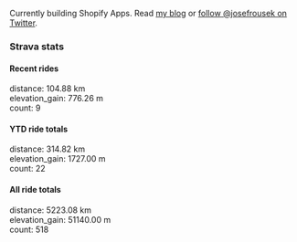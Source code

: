 Currently building Shopify Apps. Read [my blog](https://blog.rousek.name/) or [follow @josefrousek on Twitter](https://twitter.com/josefrousek).

### Strava stats

<!-- strava_stats starts -->
#### Recent rides

distance: 104.88 km  
elevation_gain: 776.26 m  
count: 9


#### YTD ride totals

distance: 314.82 km  
elevation_gain: 1727.00 m  
count: 22


#### All ride totals

distance: 5223.08 km  
elevation_gain: 51140.00 m  
count: 518


<!-- strava_stats ends -->